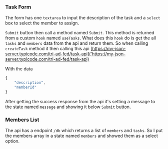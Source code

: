 ### Task Form

The form has one `textarea` to input the description of the task and a `select` box to select the member to assign. 

`Submit` button  then call a method named `Submit`. This method is returned from a custom `hook` named `useTasks`. What does this `hook` do is get the all `tasks` and `members` data from the api and return them. So when calling `createTask` method it then calling this api 
[https://my-json-server.typicode.com/tri-ad-fed/task-api]('https://my-json-server.typicode.com/tri-ad-fed/task-api)

With the data 
```javascript
{
	"description",
	"memberId"
}
```

After getting the success response from the api it's setting a message to the state named `message` and showing it below `Submit` button.

### Members List

The api has a endpoint `/db` which returns a list of `members` and `tasks`. So I put the members array in a state named `members` and showed them as a select option.